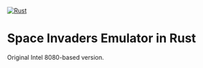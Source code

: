 [![Rust](https://github.com/krueger71/inv8080rs/actions/workflows/ci.yml/badge.svg)](https://github.com/krueger71/inv8080rs/actions/workflows/ci.yml)

# Space Invaders Emulator in Rust

Original Intel 8080-based version.
